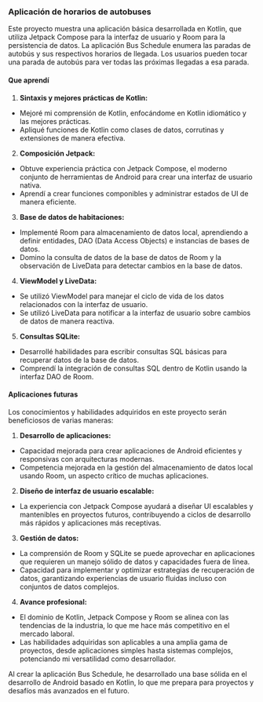 ### Aplicación de horarios de autobuses

Este proyecto muestra una aplicación básica desarrollada en Kotlin, que utiliza Jetpack Compose para la interfaz de usuario y Room para la persistencia de datos. La aplicación Bus Schedule enumera las paradas de autobús y sus respectivos horarios de llegada. Los usuarios pueden tocar una parada de autobús para ver todas las próximas llegadas a esa parada.

#### Que aprendí

1. **Sintaxis y mejores prácticas de Kotlin:**
 - Mejoré mi comprensión de Kotlin, enfocándome en Kotlin idiomático y las mejores prácticas.
 - Apliqué funciones de Kotlin como clases de datos, corrutinas y extensiones de manera efectiva.

2. **Composición Jetpack:**
 - Obtuve experiencia práctica con Jetpack Compose, el moderno conjunto de herramientas de Android para crear una interfaz de usuario nativa.
 - Aprendí a crear funciones componibles y administrar estados de UI de manera eficiente.

3. **Base de datos de habitaciones:**
 - Implementé Room para almacenamiento de datos local, aprendiendo a definir entidades, DAO (Data Access Objects) e instancias de bases de datos.
 - Domino la consulta de datos de la base de datos de Room y la observación de LiveData para detectar cambios en la base de datos.

4. **ViewModel y LiveData:**
 - Se utilizó ViewModel para manejar el ciclo de vida de los datos relacionados con la interfaz de usuario.
 - Se utilizó LiveData para notificar a la interfaz de usuario sobre cambios de datos de manera reactiva.

5. **Consultas SQLite:**
 - Desarrollé habilidades para escribir consultas SQL básicas para recuperar datos de la base de datos.
 - Comprendí la integración de consultas SQL dentro de Kotlin usando la interfaz DAO de Room.

#### Aplicaciones futuras

Los conocimientos y habilidades adquiridos en este proyecto serán beneficiosos de varias maneras:

1. **Desarrollo de aplicaciones:**
 - Capacidad mejorada para crear aplicaciones de Android eficientes y responsivas con arquitecturas modernas.
 - Competencia mejorada en la gestión del almacenamiento de datos local usando Room, un aspecto crítico de muchas aplicaciones.

2. **Diseño de interfaz de usuario escalable:**
 - La experiencia con Jetpack Compose ayudará a diseñar UI escalables y mantenibles en proyectos futuros, contribuyendo a ciclos de desarrollo más rápidos y aplicaciones más receptivas.

3. **Gestión de datos:**
 - La comprensión de Room y SQLite se puede aprovechar en aplicaciones que requieren un manejo sólido de datos y capacidades fuera de línea.
 - Capacidad para implementar y optimizar estrategias de recuperación de datos, garantizando experiencias de usuario fluidas incluso con conjuntos de datos complejos.

4. **Avance profesional:**
 - El dominio de Kotlin, Jetpack Compose y Room se alinea con las tendencias de la industria, lo que me hace más competitivo en el mercado laboral.
 - Las habilidades adquiridas son aplicables a una amplia gama de proyectos, desde aplicaciones simples hasta sistemas complejos, potenciando mi versatilidad como desarrollador.

Al crear la aplicación Bus Schedule, he desarrollado una base sólida en el desarrollo de Android basado en Kotlin, lo que me prepara para proyectos y desafíos más avanzados en el futuro.
